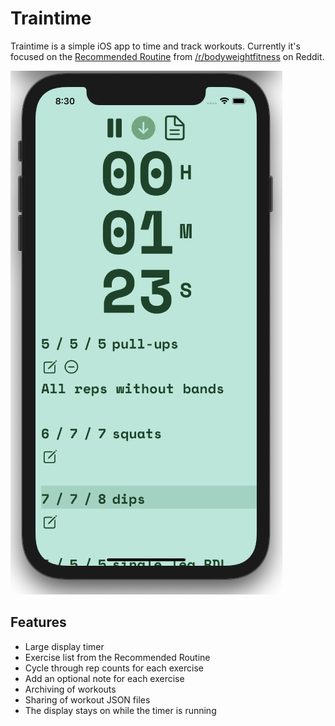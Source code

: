 # Traintime

Traintime is a simple iOS app to time and track workouts. Currently it's focused on the [Recommended Routine](https://www.reddit.com/r/bodyweightfitness/wiki/kb/recommended_routine) from [/r/bodyweightfitness](https://www.reddit.com/r/bodyweightfitness) on Reddit.

![Traintime screenshot](/images/traintime_screenshot.png)


## Features

- Large display timer
- Exercise list from the Recommended Routine
- Cycle through rep counts for each exercise
- Add an optional note for each exercise
- Archiving of workouts
- Sharing of workout JSON files
- The display stays on while the timer is running


